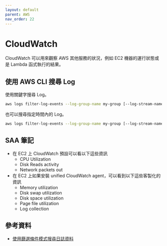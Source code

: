 ```yaml
---
layout: default
parent: AWS
nav_order: 22
---
```


# CloudWatch

CloudWatch 可以用來觀察 AWS 其他服務的狀況，例如 EC2 機器的運行狀態或是 Lambda 函式執行的結果。

## 使用 AWS CLI 搜尋 Log

使用關鍵字搜尋 Log。

```bash
aws logs filter-log-events --log-group-name my-group [--log-stream-names LIST_OF_STREAMS_TO_SEARCH] [--filter-pattern VALID_METRIC_FILTER_PATTERN]
```

也可以搜尋指定時間內的 Log。

```bash
aws logs filter-log-events --log-group-name my-group [--log-stream-names LIST_OF_STREAMS_TO_SEARCH] [--start-time 1482197400000] [--end-time 1482217558365] [--filter-pattern VALID_METRIC_FILTER_PATTERN]
```

## SAA 筆記

- 在 EC2 上 CloudWatch 預設可以看以下這些資訊
  - CPU Utilization
  - Disk Reads activity
  - Network packets out
- 在 EC2 上如果安裝 unified CloudWatch agent，可以看到以下這些客製化的資訊
  - Memory utilization
  - Disk swap utilization
  - Disk space utilization
  - Page file utilization
  - Log collection

## 參考資料

- [使用篩選條件模式搜尋日誌資料](https://docs.aws.amazon.com/zh_tw/AmazonCloudWatch/latest/logs/SearchDataFilterPattern.html)
